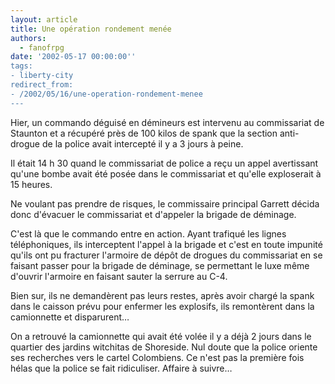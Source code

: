 ```yaml
---
layout: article
title: Une opération rondement menée
authors:
  - fanofrpg
date: '2002-05-17 00:00:00''
tags:
- liberty-city
redirect_from:
- /2002/05/16/une-operation-rondement-menee
---
```


Hier, un commando déguisé en démineurs est intervenu au commissariat de Staunton et a récupéré près de 100 kilos de spank que la section anti-drogue de la police avait intercepté il y a 3 jours à peine.

Il était 14 h 30 quand le commissariat de police a reçu un appel avertissant qu'une bombe avait été posée dans le commissariat et qu'elle exploserait à 15 heures.

Ne voulant pas prendre de risques, le commissaire principal Garrett décida donc d'évacuer le commissariat et d'appeler la brigade de déminage.

C'est là que le commando entre en action. Ayant trafiqué les lignes téléphoniques, ils interceptent l'appel à la brigade et c'est en toute impunité qu'ils ont pu fracturer l'armoire de dépôt de drogues du commissariat en se faisant passer pour la brigade de déminage, se permettant le luxe même d'ouvrir l'armoire en faisant sauter la serrure au C-4.

Bien sur, ils ne demandèrent pas leurs restes, après avoir chargé la spank dans le caisson prévu pour enfermer les explosifs, ils remontèrent dans la camionnette et disparurent…

On a retrouvé la camionnette qui avait été volée il y a déjà 2 jours dans le quartier des jardins witchitas de Shoreside. Nul doute que la police oriente ses recherches vers le cartel Colombiens. Ce n'est pas la première fois hélas que la police se fait ridiculiser. Affaire à suivre…